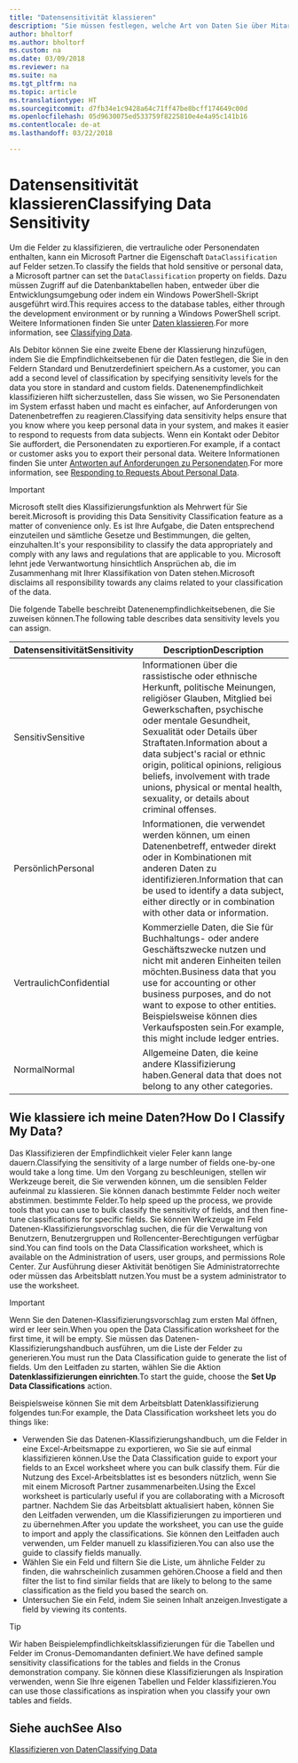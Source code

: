 ```yaml
---
title: "Datensensitivität klassieren"
description: "Sie müssen festlegen, welche Art von Daten Sie über Mitarbeiter speichern, sodass Sie sich auf Datenenbetreffanforderungen reagieren können."
author: bholtorf
ms.author: bholtorf
ms.custom: na
ms.date: 03/09/2018
ms.reviewer: na
ms.suite: na
ms.tgt_pltfrm: na
ms.topic: article
ms.translationtype: HT
ms.sourcegitcommit: d7fb34e1c9428a64c71ff47be8bcff174649c00d
ms.openlocfilehash: 05d9630075ed533759f8225810e4e4a95c141b16
ms.contentlocale: de-at
ms.lasthandoff: 03/22/2018

---
```


# <a name="classifying-data-sensitivity"></a><span data-ttu-id="95da2-103">Datensensitivität klassieren</span><span class="sxs-lookup"><span data-stu-id="95da2-103">Classifying Data Sensitivity</span></span>
<span data-ttu-id="95da2-104">Um die Felder zu klassifizieren, die vertrauliche oder Personendaten enthalten, kann ein Microsoft Partner die Eigenschaft ```DataClassification``` auf Felder setzen.</span><span class="sxs-lookup"><span data-stu-id="95da2-104">To classify the fields that hold sensitive or personal data, a Microsoft partner can set the ```DataClassification``` property on fields.</span></span> <span data-ttu-id="95da2-105">Dazu müssen Zugriff auf die Datenbanktabellen haben, entweder über die Entwicklungsumgebung oder indem ein Windows PowerShell-Skript ausgeführt wird.</span><span class="sxs-lookup"><span data-stu-id="95da2-105">This requires access to the database tables, either through the development environment or by running a Windows PowerShell script.</span></span> <span data-ttu-id="95da2-106">Weitere Informationen finden Sie unter [Daten klassieren](https://docs.microsoft.com/en-us/dynamics-nav/classifying-data).</span><span class="sxs-lookup"><span data-stu-id="95da2-106">For more information, see [Classifying Data](https://docs.microsoft.com/en-us/dynamics-nav/classifying-data).</span></span>  

<span data-ttu-id="95da2-107">Als Debitor können Sie eine zweite Ebene der Klassierung hinzufügen, indem Sie die Empfindlichkeitsebenen für die Daten festlegen, die Sie in den Feldern Standard und Benutzerdefiniert speichern.</span><span class="sxs-lookup"><span data-stu-id="95da2-107">As a customer, you can add a second level of classification by specifying sensitivity levels for the data you store in standard and custom fields.</span></span> <span data-ttu-id="95da2-108">Datenenempfindlichkeit klassifizieren hilft sicherzustellen, dass Sie wissen, wo Sie Personendaten im System erfasst haben und macht es einfacher, auf Anforderungen von Datenenbetreffen zu reagieren.</span><span class="sxs-lookup"><span data-stu-id="95da2-108">Classifying data sensitivity helps ensure that you know where you keep personal data in your system, and makes it easier to respond to requests from data subjects.</span></span> <span data-ttu-id="95da2-109">Wenn ein Kontakt oder Debitor Sie auffordert, die Personendaten zu exportieren.</span><span class="sxs-lookup"><span data-stu-id="95da2-109">For example, if a contact or customer asks you to export their personal data.</span></span> <span data-ttu-id="95da2-110">Weitere Informationen finden Sie unter [Antworten auf Anforderungen zu Personendaten](admin-responding-to-requests-about-personal-data.md).</span><span class="sxs-lookup"><span data-stu-id="95da2-110">For more information, see [Responding to Requests About Personal Data](admin-responding-to-requests-about-personal-data.md).</span></span>

> [!Important]
> <span data-ttu-id="95da2-111">Microsoft stellt dies Klassifizierungsfunktion als Mehrwert für Sie bereit.</span><span class="sxs-lookup"><span data-stu-id="95da2-111">Microsoft is providing this Data Sensitivity Classification feature as a matter of convenience only.</span></span> <span data-ttu-id="95da2-112">Es ist Ihre Aufgabe, die Daten entsprechend einzuteilen und sämtliche Gesetze und Bestimmungen, die gelten, einzuhalten.</span><span class="sxs-lookup"><span data-stu-id="95da2-112">It's your responsibility to classify the data appropriately and comply with any laws and regulations that are applicable to you.</span></span> <span data-ttu-id="95da2-113">Microsoft lehnt jede Verwantwortung hinsichtlich Ansprüchen ab, die im Zusammenhang mit Ihrer Klassifikation von Daten stehen.</span><span class="sxs-lookup"><span data-stu-id="95da2-113">Microsoft disclaims all responsibility towards any claims related to your classification of the data.</span></span>  

<span data-ttu-id="95da2-114">Die folgende Tabelle beschreibt Datenenempfindlichkeitsebenen, die Sie zuweisen können.</span><span class="sxs-lookup"><span data-stu-id="95da2-114">The following table describes data sensitivity levels you can assign.</span></span>

|<span data-ttu-id="95da2-115">Datensensitivität</span><span class="sxs-lookup"><span data-stu-id="95da2-115">Sensitivity</span></span>|<span data-ttu-id="95da2-116">Description</span><span class="sxs-lookup"><span data-stu-id="95da2-116">Description</span></span>|
|----|----|
|<span data-ttu-id="95da2-117">Sensitiv</span><span class="sxs-lookup"><span data-stu-id="95da2-117">Sensitive</span></span> | <span data-ttu-id="95da2-118">Informationen über die rassistische oder ethnische Herkunft, politische Meinungen, religiöser Glauben, Mitglied bei Gewerkschaften, psychische oder mentale Gesundheit, Sexualität oder Details über Straftaten.</span><span class="sxs-lookup"><span data-stu-id="95da2-118">Information about a data subject's racial or ethnic origin, political opinions, religious beliefs, involvement with trade unions, physical or mental health, sexuality, or details about criminal offenses.</span></span> |
|<span data-ttu-id="95da2-119">Persönlich</span><span class="sxs-lookup"><span data-stu-id="95da2-119">Personal</span></span> | <span data-ttu-id="95da2-120">Informationen, die verwendet werden können, um einen Datenenbetreff, entweder direkt oder in Kombinationen mit anderen Daten zu identifizieren.</span><span class="sxs-lookup"><span data-stu-id="95da2-120">Information that can be used to identify a data subject, either directly or in combination with other data or information.</span></span>|
|<span data-ttu-id="95da2-121">Vertraulich</span><span class="sxs-lookup"><span data-stu-id="95da2-121">Confidential</span></span> | <span data-ttu-id="95da2-122">Kommerzielle Daten, die Sie für Buchhaltungs- oder andere Geschäftszwecke nutzen und nicht mit anderen Einheiten teilen möchten.</span><span class="sxs-lookup"><span data-stu-id="95da2-122">Business data that you use for accounting or other business purposes, and do not want to expose to other entities.</span></span> <span data-ttu-id="95da2-123">Beispielsweise können dies Verkaufsposten sein.</span><span class="sxs-lookup"><span data-stu-id="95da2-123">For example, this might include ledger entries.</span></span>|
|<span data-ttu-id="95da2-124">Normal</span><span class="sxs-lookup"><span data-stu-id="95da2-124">Normal</span></span> | <span data-ttu-id="95da2-125">Allgemeine Daten, die keine andere Klassifizierung haben.</span><span class="sxs-lookup"><span data-stu-id="95da2-125">General data that does not belong to any other categories.</span></span>|

## <a name="how-do-i-classify-my-data"></a><span data-ttu-id="95da2-126">Wie klassiere ich meine Daten?</span><span class="sxs-lookup"><span data-stu-id="95da2-126">How Do I Classify My Data?</span></span>
<span data-ttu-id="95da2-127">Das Klassifizieren der Empfindlichkeit vieler Feler kann lange dauern.</span><span class="sxs-lookup"><span data-stu-id="95da2-127">Classifying the sensitivity of a large number of fields one-by-one would take a long time.</span></span> <span data-ttu-id="95da2-128">Um den Vorgang zu beschleunigen, stellen wir Werkzeuge bereit, die Sie verwenden können, um die sensiblen Felder aufeinmal zu klassieren. Sie können danach bestimmte Felder noch weiter abstimmen. bestimmte Felder.</span><span class="sxs-lookup"><span data-stu-id="95da2-128">To help speed up the process, we provide tools that you can use to bulk classify the sensitivity of fields, and then fine-tune classifications for specific fields.</span></span> <span data-ttu-id="95da2-129">Sie können Werkzeuge im Feld Datenen-Klassifizierungsvorschlag suchen, die für die Verwaltung von Benutzern, Benutzergruppen und Rollencenter-Berechtigungen verfügbar sind.</span><span class="sxs-lookup"><span data-stu-id="95da2-129">You can find tools on the Data Classification worksheet, which is available on the Administration of users, user groups, and permissions Role Center.</span></span> <span data-ttu-id="95da2-130">Zur Ausführung dieser Aktivität benötigen Sie Administratorrechte oder müssen das Arbeitsblatt nutzen.</span><span class="sxs-lookup"><span data-stu-id="95da2-130">You must be a system administrator to use the worksheet.</span></span>

> [!Important]
> <span data-ttu-id="95da2-131">Wenn Sie den Datenen-Klassifizierungsvorschlag zum ersten Mal öffnen, wird er leer sein.</span><span class="sxs-lookup"><span data-stu-id="95da2-131">When you open the Data Classification worksheet for the first time, it will be empty.</span></span> <span data-ttu-id="95da2-132">Sie müssen das Datenen-Klassifizierungshandbuch ausführen, um die Liste der Felder zu generieren.</span><span class="sxs-lookup"><span data-stu-id="95da2-132">You must run the Data Classification guide to generate the list of fields.</span></span> <span data-ttu-id="95da2-133">Um den Leitfaden zu starten, wählen Sie die Aktion **Datenklassifizierungen einrichten**.</span><span class="sxs-lookup"><span data-stu-id="95da2-133">To start the guide, choose the **Set Up Data Classifications** action.</span></span>

<span data-ttu-id="95da2-134">Beispielsweise können Sie mit dem Arbeitsblatt Datenklassifizierung folgendes tun:</span><span class="sxs-lookup"><span data-stu-id="95da2-134">For example, the Data Classification worksheet lets you do things like:</span></span>  

* <span data-ttu-id="95da2-135">Verwenden Sie das Datenen-Klassifizierungshandbuch, um die Felder in eine Excel-Arbeitsmappe zu exportieren, wo Sie sie auf einmal klassifizieren können.</span><span class="sxs-lookup"><span data-stu-id="95da2-135">Use the Data Classification guide to export your fields to an Excel worksheet where you can bulk classify them.</span></span> <span data-ttu-id="95da2-136">Für die Nutzung des Excel-Arbeitsblattes ist es besonders nützlich, wenn Sie mit einem Microsoft Partner zusammenarbeiten.</span><span class="sxs-lookup"><span data-stu-id="95da2-136">Using the Excel worksheet is particularly useful if you are collaborating with a Microsoft partner.</span></span> <span data-ttu-id="95da2-137">Nachdem Sie das Arbeitsblatt aktualisiert haben, können Sie den Leitfaden verwenden, um die Klassifizierungen zu importieren und zu übernehmen.</span><span class="sxs-lookup"><span data-stu-id="95da2-137">After you update the worksheet, you can use the guide to import and apply the classifications.</span></span> <span data-ttu-id="95da2-138">Sie können den Leitfaden auch verwenden, um Felder manuell zu klassifizieren.</span><span class="sxs-lookup"><span data-stu-id="95da2-138">You can also use the guide to classify fields manually.</span></span>  
* <span data-ttu-id="95da2-139">Wählen Sie ein Feld und filtern Sie die Liste, um ähnliche Felder zu finden, die wahrscheinlich zusammen gehören.</span><span class="sxs-lookup"><span data-stu-id="95da2-139">Choose a field and then filter the list to find similar fields that are likely to belong to the same classification as the field you based the search on.</span></span>  
* <span data-ttu-id="95da2-140">Untersuchen Sie ein Feld, indem Sie seinen Inhalt anzeigen.</span><span class="sxs-lookup"><span data-stu-id="95da2-140">Investigate a field by viewing its contents.</span></span>  

> [!Tip]
> <span data-ttu-id="95da2-141">Wir haben Beispielempfindlichkeitsklassifizierungen für die Tabellen und Felder im Cronus-Demomandanten definiert.</span><span class="sxs-lookup"><span data-stu-id="95da2-141">We have defined sample sensitivity classifications for the tables and fields in the Cronus demonstration company.</span></span> <span data-ttu-id="95da2-142">Sie können diese Klassifizierungen als Inspiration verwenden, wenn Sie Ihre eigenen Tabellen und Felder klassifizieren.</span><span class="sxs-lookup"><span data-stu-id="95da2-142">You can use those classifications as inspiration when you classify your own tables and fields.</span></span>

## <a name="see-also"></a><span data-ttu-id="95da2-143">Siehe auch</span><span class="sxs-lookup"><span data-stu-id="95da2-143">See Also</span></span>
[<span data-ttu-id="95da2-144">Klassifizieren von Daten</span><span class="sxs-lookup"><span data-stu-id="95da2-144">Classifying Data</span></span>](https://docs.microsoft.com/en-us/dynamics-nav/classifying-data)  


